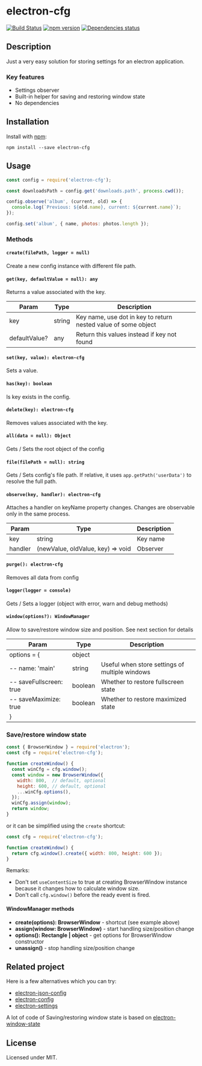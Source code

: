 # electron-cfg
[![Build Status](https://travis-ci.org/megahertz/electron-cfg.svg?branch=master)](https://travis-ci.org/megahertz/electron-cfg)
[![npm version](https://badge.fury.io/js/electron-cfg.svg)](https://badge.fury.io/js/electron-cfg)
[![Dependencies status](https://david-dm.org/megahertz/electron-cfg/status.svg)](https://david-dm.org/megahertz/electron-cfg)

## Description

Just a very easy solution for storing settings for an electron
application.

### Key features

 - Settings observer
 - Built-in helper for saving and restoring window state
 - No dependencies

## Installation

Install with [npm](https://npmjs.org/package/electron-cfg):

    npm install --save electron-cfg

## Usage

```js
const config = require('electron-cfg');

const downloadsPath = config.get('downloads.path', process.cwd());

config.observe('album', (current, old) => {
  console.log(`Previous: ${old.name}, current: ${current.name}`);
});

config.set('album', { name, photos: photos.length });
```

### Methods

#### `create(filePath, logger = null)`
Create a new config instance with different file path.

#### `get(key, defaultValue = null): any`

Returns a value associated with the key.

Param         | Type   | Description
--------------|--------|------------
key           | string | Key name, use dot in key to return nested value of some object
defaultValue? | any    | Return this values instead if key not found

#### `set(key, value): electron-cfg`

Sets a value.

#### `has(key): boolean`

Is key exists in the config.

#### `delete(key): electron-cfg`

Removes values associated with the key.

#### `all(data = null): Object`

Gets / Sets the root object of the config

#### `file(filePath = null): string`

Gets / Sets config's file path. If relative, it uses `app.getPath('userData')`
to resolve the full path.

#### `observe(key, handler): electron-cfg`
Attaches a handler on keyName property changes. Changes are observable
only in the same process.

Param         | Type                              | Description
--------------|-----------------------------------|------------
key           | string                            | Key name
handler       | (newValue, oldValue, key) => void | Observer

#### `purge(): electron-cfg`

Removes all data from config

#### `logger(logger = console)`

Gets / Sets a logger (object with error, warn and debug methods)

#### `window(options?): WindowManager`

Allow to save/restore window size and position. See next section for details

 Param                    | Type             | Description
--------------------------|------------------|------------
 options = {              | object           | 
 -- name: 'main'          | string           | Useful when store settings of multiple windows
 -- saveFullscreen: true  | boolean          | Whether to restore fullscreen state
 -- saveMaximize: true    | boolean          | Whether to restore maximized state
 }                        |                  |

### Save/restore window state

```js
const { BrowserWindow } = require('electron');
const cfg = require('electron-cfg');

function createWindow() {
  const winCfg = cfg.window();
  const window = new BrowserWindow({
    width: 800,  // default, optional
    height: 600, // default, optional
    ...winCfg.options(),
  });
  winCfg.assign(window);
  return window;
}
```

or it can be simplified using the `create` shortcut:

```js
const cfg = require('electron-cfg');

function createWindow() {
  return cfg.window().create({ width: 800, height: 600 });
}
```

Remarks:
 - Don't set `useContentSize` to true at creating BrowserWindow instance because
   it changes how to calculate window size.
 - Don't call `cfg.window()` before the ready event is fired.
 
#### WindowManager methods
  - **create(options): BrowserWindow** - shortcut (see example above)
  - **assign(window: BrowserWindow)** - start handling size/position change
  - **options(): Rectangle | object** - get options for BrowserWindow
    constructor
  - **unassign()** - stop handling size/position change

## Related project

Here is a few alternatives which you can try:
 - [electron-json-config](https://github.com/de-luca/electron-json-config)
 - [electron-config](https://github.com/sindresorhus/electron-config)
 - [electron-settings](https://github.com/nathanbuchar/electron-settings)

A lot of code of Saving/restoring window state is based on
[electron-window-state](https://github.com/mawie81/electron-window-state)

## License

Licensed under MIT.

